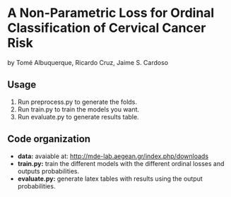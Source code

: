# A Non-Parametric Loss for Ordinal Classification of Cervical Cancer Risk

by Tomé Albuquerque, Ricardo Cruz, Jaime S. Cardoso

## Usage

  1. Run preprocess.py to generate the folds.
  2. Run train.py to train the models you want.
  3. Run evaluate.py to generate results table.

## Code organization

  * **data:** avaiable at: http://mde-lab.aegean.gr/index.php/downloads
  * **train.py:** train the different models with the different ordinal losses
    and outputs probabilities.
  * **evaluate.py:** generate latex tables with results using the output
    probabilities.
